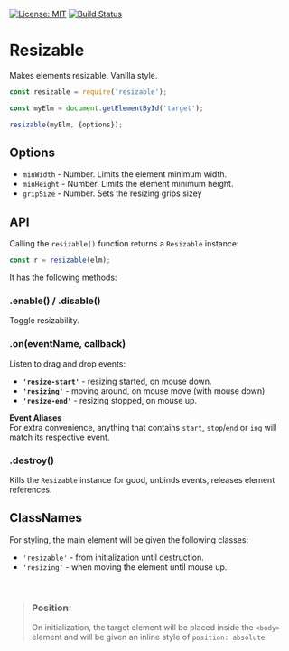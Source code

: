 [![License: MIT](https://img.shields.io/badge/License-MIT-blue.svg)](https://opensource.org/licenses/MIT)
[![Build Status](https://travis-ci.org/taitulism/resizable.svg?branch=master)](https://travis-ci.org/taitulism/resizable)

Resizable
=========
Makes elements resizable. Vanilla style.

```js
const resizable = require('resizable');

const myElm = document.getElementById('target');

resizable(myElm, {options});
```

## Options

* `minWidth` - Number. Limits the element minimum width.
* `minHeight` - Number. Limits the element minimum height.
* `gripSize` - Number. Sets the resizing grips sizeץ

## API
Calling the `resizable()` function returns a `Resizable` instance: 
```js
const r = resizable(elm);
```
It has the following methods:

### **.enable() / .disable()**
Toggle resizability.

### **.on(eventName, callback)**
Listen to drag and drop events:
* **`'resize-start'`** - resizing started, on mouse down.
* **`'resizing'`** - moving around, on mouse move (with mouse down)
* **`'resize-end'`** - resizing stopped, on mouse up.

**Event Aliases**  
For extra convenience, anything that contains `start`, `stop`/`end` or `ing` will match its respective event.

### **.destroy()**
Kills the `Resizable` instance for good, unbinds events, releases element references.

## ClassNames
For styling, the main element will be given the following classes:
* `'resizable'` - from initialization until destruction.
* `'resizing'` - when moving the element until mouse up.

&nbsp;

>### Position:
>On initialization, the target element will be placed inside the `<body>` element and will be given an inline style of `position: absolute`.
